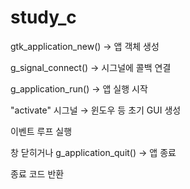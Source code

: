 # study_c
gtk_application_new() → 앱 객체 생성

g_signal_connect() → 시그널에 콜백 연결

g_application_run() → 앱 실행 시작

"activate" 시그널 → 윈도우 등 초기 GUI 생성

이벤트 루프 실행

창 닫히거나 g_application_quit() → 앱 종료

종료 코드 반환
